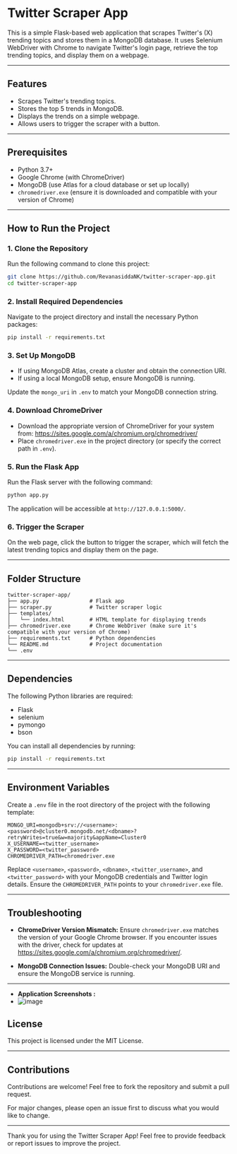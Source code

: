 # Twitter Scraper App

This is a simple Flask-based web application that scrapes Twitter's (X) trending topics and stores them in a MongoDB database. It uses Selenium WebDriver with Chrome to navigate Twitter's login page, retrieve the top trending topics, and display them on a webpage.

---

## Features

- Scrapes Twitter's trending topics.
- Stores the top 5 trends in MongoDB.
- Displays the trends on a simple webpage.
- Allows users to trigger the scraper with a button.

---

## Prerequisites

- Python 3.7+
- Google Chrome (with ChromeDriver)
- MongoDB (use Atlas for a cloud database or set up locally)
- `chromedriver.exe` (ensure it is downloaded and compatible with your version of Chrome)

---

## How to Run the Project

### 1. Clone the Repository

Run the following command to clone this project:
```bash
git clone https://github.com/RevanasiddaNK/twitter-scraper-app.git
cd twitter-scraper-app
```

### 2. Install Required Dependencies

Navigate to the project directory and install the necessary Python packages:
```bash
pip install -r requirements.txt
```

### 3. Set Up MongoDB

- If using MongoDB Atlas, create a cluster and obtain the connection URI.
- If using a local MongoDB setup, ensure MongoDB is running.

Update the `mongo_uri` in `.env` to match your MongoDB connection string.

### 4. Download ChromeDriver

- Download the appropriate version of ChromeDriver for your system from: https://sites.google.com/a/chromium.org/chromedriver/
- Place `chromedriver.exe` in the project directory (or specify the correct path in `.env`).

### 5. Run the Flask App

Run the Flask server with the following command:
```bash
python app.py
```

The application will be accessible at `http://127.0.0.1:5000/`.

### 6. Trigger the Scraper

On the web page, click the button to trigger the scraper, which will fetch the latest trending topics and display them on the page.

---

## Folder Structure

```plaintext
twitter-scraper-app/
├── app.py                # Flask app
├── scraper.py            # Twitter scraper logic
├── templates/
│   └── index.html        # HTML template for displaying trends
├── chromedriver.exe      # Chrome WebDriver (make sure it's compatible with your version of Chrome)
├── requirements.txt      # Python dependencies
└── README.md             # Project documentation
└── .env 
```

---

## Dependencies

The following Python libraries are required:

- Flask
- selenium
- pymongo
- bson

You can install all dependencies by running:
```bash
pip install -r requirements.txt
```

---

## Environment Variables

Create a `.env` file in the root directory of the project with the following template:

```
MONGO_URI=mongodb+srv://<username>:<password>@cluster0.mongodb.net/<dbname>?retryWrites=true&w=majority&appName=Cluster0
X_USERNAME=<twitter_username>
X_PASSWORD=<twitter_password>
CHROMEDRIVER_PATH=chromedriver.exe
```

Replace `<username>`, `<password>`, `<dbname>`, `<twitter_username>`, and `<twitter_password>` with your MongoDB credentials and Twitter login details. Ensure the `CHROMEDRIVER_PATH` points to your `chromedriver.exe` file.

---

## Troubleshooting

- **ChromeDriver Version Mismatch:**
  Ensure `chromedriver.exe` matches the version of your Google Chrome browser. If you encounter issues with the driver, check for updates at https://sites.google.com/a/chromium.org/chromedriver/.

- **MongoDB Connection Issues:**
  Double-check your MongoDB URI and ensure the MongoDB service is running.

---
- **Application Screenshots :**
- ![image](https://github.com/user-attachments/assets/bdcb4580-51c4-4534-9929-fedd9facca55)



## License

This project is licensed under the MIT License.

---

## Contributions

Contributions are welcome! Feel free to fork the repository and submit a pull request.

For major changes, please open an issue first to discuss what you would like to change.

---

Thank you for using the Twitter Scraper App! Feel free to provide feedback or report issues to improve the project.

